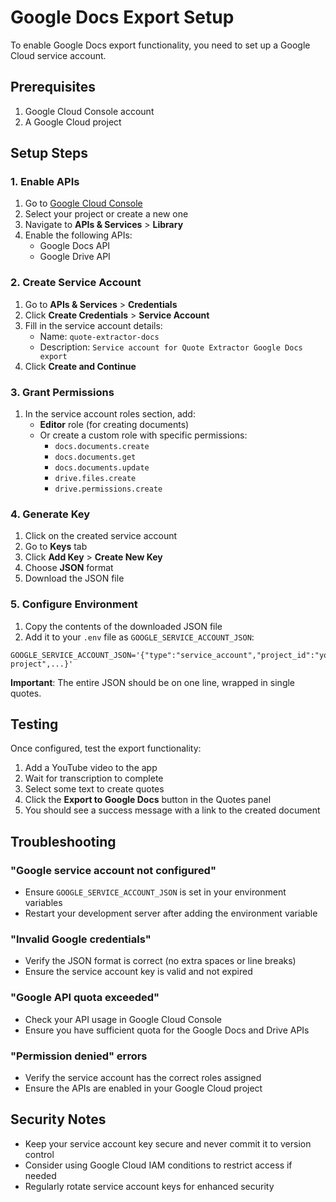 # Google Docs Export Setup

To enable Google Docs export functionality, you need to set up a Google Cloud service account.

## Prerequisites

1. Google Cloud Console account
2. A Google Cloud project

## Setup Steps

### 1. Enable APIs

1. Go to [Google Cloud Console](https://console.cloud.google.com/)
2. Select your project or create a new one
3. Navigate to **APIs & Services** > **Library**
4. Enable the following APIs:
   - Google Docs API
   - Google Drive API

### 2. Create Service Account

1. Go to **APIs & Services** > **Credentials**
2. Click **Create Credentials** > **Service Account**
3. Fill in the service account details:
   - Name: `quote-extractor-docs`
   - Description: `Service account for Quote Extractor Google Docs export`
4. Click **Create and Continue**

### 3. Grant Permissions

1. In the service account roles section, add:
   - **Editor** role (for creating documents)
   - Or create a custom role with specific permissions:
     - `docs.documents.create`
     - `docs.documents.get`
     - `docs.documents.update`
     - `drive.files.create`
     - `drive.permissions.create`

### 4. Generate Key

1. Click on the created service account
2. Go to **Keys** tab
3. Click **Add Key** > **Create New Key**
4. Choose **JSON** format
5. Download the JSON file

### 5. Configure Environment

1. Copy the contents of the downloaded JSON file
2. Add it to your `.env` file as `GOOGLE_SERVICE_ACCOUNT_JSON`:

```env
GOOGLE_SERVICE_ACCOUNT_JSON='{"type":"service_account","project_id":"your-project",...}'
```

**Important**: The entire JSON should be on one line, wrapped in single quotes.

## Testing

Once configured, test the export functionality:

1. Add a YouTube video to the app
2. Wait for transcription to complete
3. Select some text to create quotes
4. Click the **Export to Google Docs** button in the Quotes panel
5. You should see a success message with a link to the created document

## Troubleshooting

### "Google service account not configured"
- Ensure `GOOGLE_SERVICE_ACCOUNT_JSON` is set in your environment variables
- Restart your development server after adding the environment variable

### "Invalid Google credentials"
- Verify the JSON format is correct (no extra spaces or line breaks)
- Ensure the service account key is valid and not expired

### "Google API quota exceeded"
- Check your API usage in Google Cloud Console
- Ensure you have sufficient quota for the Google Docs and Drive APIs

### "Permission denied" errors
- Verify the service account has the correct roles assigned
- Ensure the APIs are enabled in your Google Cloud project

## Security Notes

- Keep your service account key secure and never commit it to version control
- Consider using Google Cloud IAM conditions to restrict access if needed
- Regularly rotate service account keys for enhanced security